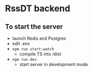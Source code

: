 # RssDT backend

## To start the server

- launch Redis and Postgres
- edit .env
- `npm run start:watch`
  - compile TS into /dist
- `npm run dev`
  - start server in development mode
